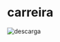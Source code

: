 # carreira

![descarga](https://user-images.githubusercontent.com/1118059/226647712-a95c8abd-015c-45d1-8f47-1e5a082db033.png)
